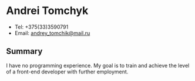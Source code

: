 # Andrei Tomchyk

* Tel: +375(33)3590791
* Email: andrey_tomchik@mail.ru

## Summary

 I have no programming experience. My goal is to train and achieve the level of a front-end developer with further employment.
